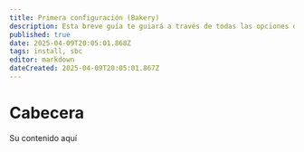 ```yaml
---
title: Primera configuración (Bakery)
description: Esta breve guía te guiará a través de todas las opciones de panadería
published: true
date: 2025-04-09T20:05:01.868Z
tags: install, sbc
editor: markdown
dateCreated: 2025-04-09T20:05:01.867Z
---
```


# Cabecera

Su contenido aquí